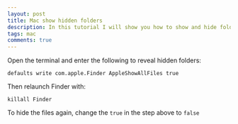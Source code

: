 ```yaml
---
layout: post
title: Mac show hidden folders
description: In this tutorial I will show you how to show and hide folders on a Mac.
tags: mac
comments: true
---
```


Open the terminal and enter the following to reveal hidden folders:

```shell
defaults write com.apple.Finder AppleShowAllFiles true
```

Then relaunch Finder with:

```shell
killall Finder
```

To hide the files again, change the `true` in the step above to `false`

